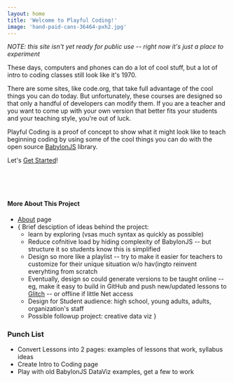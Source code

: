 ```yaml
---
layout: home
title: 'Welcome to Playful Coding!'
image: 'hand-paid-cans-36464-pxh2.jpg'
---
```



*NOTE: this site isn't yet ready for public use -- right now it's just a place to experiment*



These days, computers and phones can do a lot of cool stuff, but a lot of intro to coding classes still look like it's 1970.

There are some sites, like code.org, that take full advantage of the cool things you can do today. But unfortunately, these courses are designed
so that only a handful of developers can modify them. If you are a teacher and you want to come up with your own version that better fits your students and your teaching style, you're out of luck.

Playful Coding  is a proof of concept to show what it might look like to teach beginning coding    by using some of the cool things you can do with the open source [BabylonJS](https://www.babylonjs.com/) library. 

Let's [Get Started](./lessons/)!

&nbsp;

&nbsp;


#### More About This Project
- [About](./about/) page
- { Brief desciption of ideas behind the project:
  - learn by exploring (vsas much syntax as quickly as possible)
  - Reduce cofnitive load by hiding complexity of BabylonJS -- but structure it so students know this is simplified
  - Design so more like a playlist -- try to make it easier for teachers to customize for their unique situation w/o hav(ingto reinvent everyhting from scratch
  - Eventually, design so could generate versions to be taught online -- eg, make it easy to build in GitHub and push new/updated lessons to [Glitch](https://glitch.com) -- or offline if little Net access
  - Design for Student audience: high school, young adults, adults, organization's staff
  - Possible followup project: creative data viz  }



### Punch List

- Convert Lessons into 2 pages: examples of lessons that work, syllabus ideas
- Create Intro to Coding page
- Play with old BabylonJS DataViz examples, get a few to work

